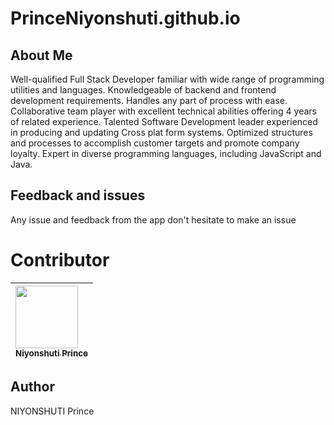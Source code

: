 # PrinceNiyonshuti.github.io

## About Me 

Well-qualified Full Stack Developer familiar with wide range of programming utilities and languages. Knowledgeable of backend and frontend development requirements. Handles any part of process with ease. Collaborative team player with excellent technical abilities offering 4 years of related experience. Talented Software Development leader experienced in producing and updating Cross plat form systems. Optimized structures and processes to accomplish customer targets and promote company loyalty. Expert in diverse programming languages, including JavaScript and Java.

## Feedback and issues

Any issue and feedback from the app don't hesitate to make an issue

# Contributor

| [<img src="https://github.com/PrinceNiyonshuti.png" width="100px;"><br><sub><b>Niyonshuti Prince</b></sub>](https://github.com/PrinceNiyonshuti) |
| :------------------------------------------------------------------------------------------------------------------------ |

## Author

NIYONSHUTI Prince
